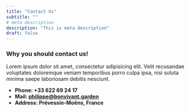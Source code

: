 ```yaml
---
title: "Contact Us"
subtitle: ""
# meta description
description: "This is meta description"
draft: false
---
```



### Why you should contact us!
Lorem ipsum dolor sit amet, consectetur adipisicing elit. Velit recusandae voluptates doloremque veniam temporibus porro culpa ipsa, nisi soluta minima saepe laboriosam debitis nesciunt.

* **Phone: +33 622 69 24 17**
* **Mail: philippe@bonvivant.garden**
* **Address: Prévessin-Moëns, France**
